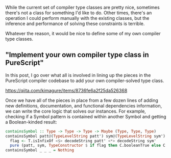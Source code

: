 While the current set of compiler type classes are pretty nice, sometimes there's not a class for something I'd like to do. Other times, there's an operation I could perform manually with the existing classes, but the inference and performance of solving these constraints is terrible.

Whatever the reason, it would be nice to define some of my own compiler type classes.

## "Implement your own compiler type class in PureScript"

In this post, I go over what all is involved in lining up the pieces in the PureScript compiler codebase to add your own compiler-solved type class.

<https://qiita.com/kimagure/items/8736fe6a2f25da526368>

Once we have all of the pieces in place from a few dozen lines of adding new definitions, documentation, and functional dependencies information, we can write the core logic that solves our instances. For example, checking if a Symbol pattern is contained within another Symbol and getting a Boolean-kinded result:

```hs
containsSymbol :: Type -> Type -> Type -> Maybe (Type, Type, Type)
containsSymbol patt@(TypeLevelString patt') sym@(TypeLevelString sym') _ = do
  flag <- T.isInfixOf <$> decodeString patt' <*> decodeString sym'
  pure (patt, sym, TypeConstructor $ if flag then C.booleanTrue else C.booleanFalse)
containsSymbol _ _ _ = Nothing
```
